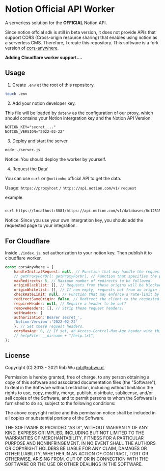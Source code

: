 # Notion Official API Worker

A serverless solution for the **OFFICIAL** Notion API.

Since notion offcial sdk is still in beta version, it does not provide APIs that support CORS (Cross-origin resource sharing) that enables using notion as a serverless CMS. Therefore, I create this repository. This software is a fork version of [cors-anywhere](https://github.com/Rob--W/cors-anywhere).

**Adding Cloudflare worker support....**

## Usage

1. Create `.env` at the root of this repository.

```bash
touch .env
```

2. Add your notion developer key.

This file will be loaded by `dotenv` as the configuration of our proxy, which should contains your Notion intergration key and the Notion API Version.

```txt
NOTION_KEY="secret_..."
NOTION_VERSION="2022-02-22"
```

3. Deploy and start the server.

```bash
node ./server.js
```

Notice: You should deploy the worker by yourself.

4. Request the Data!

You can use `curl` or `@notionhq` official API to get the data.

Usage: `https://proxyhost` `/` `https://api.notion.com/v1/` `request`

example:

```bash

curl https://localhost:8081/https://api.notion.com/v1/databases/6c12515ae1d64423839e4540cacf49a5

```

Notice: Since you use your own intergration key, you should add the requested page to your integration.

## For Cloudflare

Inside `./index.js`, set authorization to your notion key. Then publish it to cloudflare worker.

```javascript
const corsAnywhere = {
    handleInitialRequest: null, // Function that may handle the request instead, by returning a truthy value.
    // getProxyForUrl: getProxyForUrl, // Function that specifies the proxy to use
    maxRedirects: 5, // Maximum number of redirects to be followed.
    originBlacklist: [], // Requests from these origins will be blocked.
    originWhitelist: [], // If non-empty, requests not from an origin in this list will be blocked.
    checkRateLimit: null, // Function that may enforce a rate-limit by returning a non-empty string.
    redirectSameOrigin: false, // Redirect the client to the requested URL for same-origin requests.
    requireHeader: null, // Require a header to be set?
    removeHeaders: [], // Strip these request headers.
    setHeaders: {
    authorization:'Bearer secret_',
    'Notion-Version':'2022-02-22'
    }, // Set these request headers.
    corsMaxAge: 0, // If set, an Access-Control-Max-Age header with this value (in seconds) will be added.
    // helpFile: __dirname + "/help.txt",
};

```

## License

Copyright (C) 2013 - 2021 Rob Wu <rob@robwu.nl>

Permission is hereby granted, free of charge, to any person obtaining a copy of
this software and associated documentation files (the "Software"), to deal in
the Software without restriction, including without limitation the rights to
use, copy, modify, merge, publish, distribute, sublicense, and/or sell copies
of the Software, and to permit persons to whom the Software is furnished to do
so, subject to the following conditions:

The above copyright notice and this permission notice shall be included in all
copies or substantial portions of the Software.

THE SOFTWARE IS PROVIDED "AS IS", WITHOUT WARRANTY OF ANY KIND, EXPRESS OR
IMPLIED, INCLUDING BUT NOT LIMITED TO THE WARRANTIES OF MERCHANTABILITY,
FITNESS FOR A PARTICULAR PURPOSE AND NONINFRINGEMENT. IN NO EVENT SHALL THE
AUTHORS OR COPYRIGHT HOLDERS BE LIABLE FOR ANY CLAIM, DAMAGES OR OTHER
LIABILITY, WHETHER IN AN ACTION OF CONTRACT, TORT OR OTHERWISE, ARISING FROM,
OUT OF OR IN CONNECTION WITH THE SOFTWARE OR THE USE OR OTHER DEALINGS IN THE
SOFTWARE.
